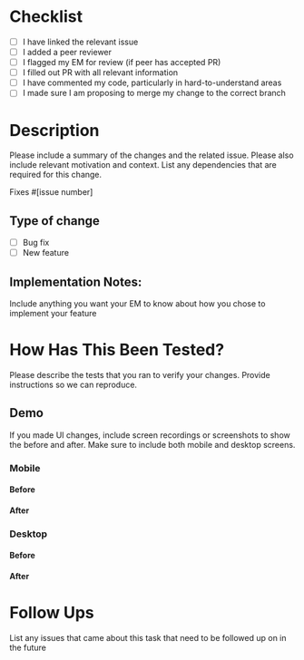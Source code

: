 # Checklist
- [ ] I have linked the relevant issue
- [ ] I added a peer reviewer
- [ ] I flagged my EM for review (if peer has accepted PR)
- [ ] I filled out PR with all relevant information
- [ ] I have commented my code, particularly in hard-to-understand areas
- [ ] I made sure I am proposing to merge my change to the correct branch

# Description

Please include a summary of the changes and the related issue. Please also include relevant motivation and context. List any dependencies that are required for this change.

Fixes #[issue number]

## Type of change

- [ ] Bug fix
- [ ] New feature

## Implementation Notes:
Include anything you want your EM to know about how you chose to implement your feature



# How Has This Been Tested?

Please describe the tests that you ran to verify your changes. Provide instructions so we can reproduce.



## Demo
If you made UI changes, include screen recordings or screenshots to show the before and after. Make sure to include both mobile and desktop screens.

### Mobile

#### Before

#### After

### Desktop

#### Before

#### After

# Follow Ups
List any issues that came about this task that need to be followed up on in the future